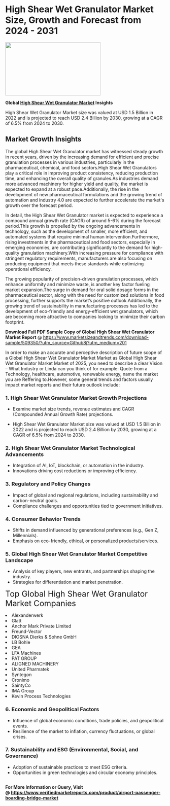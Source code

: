 <H1>High Shear Wet Granulator Market Size, Growth and Forecast from 2024 - 2031</H1><img class="aligncenter size-medium wp-image-584254" src="https://thirdeyenews.in/wp-content/uploads/2024/09/Global-Market-Research-300x168.jpeg" alt="" width="300" height="168" /><p><strong>Global&nbsp;<a href="https://www.marketsizeandtrends.com/download-sample/509350/?utm_source=Github8j?utm_medium=201">High Shear Wet Granulator Market</a> Insights</strong></p><p>High Shear Wet Granulator Market size was valued at USD 1.5 Billion in 2022 and is projected to reach USD 2.4 Billion by 2030, growing at a CAGR of 6.5% from 2024 to 2030.</p><p><h2>Market Growth Insights</h2> <p>The global High Shear Wet Granulator market has witnessed steady growth in recent years, driven by the increasing demand for efficient and precise granulation processes in various industries, particularly in the pharmaceutical, chemical, and food sectors.High Shear Wet Granulators play a critical role in improving product consistency, reducing production time, and enhancing the overall quality of granules.As industries demand more advanced machinery for higher yield and quality, the market is expected to expand at a robust pace.Additionally, the rise in the development of new pharmaceutical formulations and the growing trend of automation and industry 4.0 are expected to further accelerate the market's growth over the forecast period.</p> <p>In detail, the High Shear Wet Granulator market is expected to experience a compound annual growth rate (CAGR) of around 5-6% during the forecast period.This growth is propelled by the ongoing advancements in technology, such as the development of smaller, more efficient, and automated systems that require minimal human intervention.Furthermore, rising investments in the pharmaceutical and food sectors, especially in emerging economies, are contributing significantly to the demand for high-quality granulation machinery.With increasing pressure for compliance with stringent regulatory requirements, manufacturers are also focusing on producing equipment that meets these standards while optimizing operational efficiency.</p> <p>The growing popularity of precision-driven granulation processes, which enhance uniformity and minimize waste, is another key factor fueling market expansion.The surge in demand for oral solid dosage forms in the pharmaceutical sector, along with the need for customized solutions in food processing, further supports the market’s positive outlook.Additionally, the growing trend of sustainability in manufacturing processes has led to the development of eco-friendly and energy-efficient wet granulators, which are becoming more attractive to companies looking to minimize their carbon footprint.</p> <p><span class=""><strong>Download Full PDF Sample Copy of Global High Shear Wet Granulator Market Report</strong> @ <a href="https://www.marketsizeandtrends.com/download-sample/509350/?utm_source=Github8j?utm_medium=201" target="_blank">https://www.marketsizeandtrends.com/download-sample/509350/?utm_source=Github8j?utm_medium=201</a></span></p><p>In order to make an accurate and perceptive description of future scope of a Global&nbsp;High Shear Wet Granulator Market Market as Global&nbsp;High Shear Wet Granulator Market Market of 2025, you need to describe a clear Vision &ndash; What Industry or Linda can you think of for example: Quote from a Technology, healthcare, automotive, renewable energy, name the market you are Reffering to.However, some general trends and factors usually impact market reports and their future outlook include:</p><h3>1.&nbsp;<strong>High Shear Wet Granulator Market Growth Projections</strong></h3><ul><li>Examine market size trends, revenue estimates and CAGR (Compounded Annual Growth Rate) projections.</li><li><p>High Shear Wet Granulator Market size was valued at USD 1.5 Billion in 2022 and is projected to reach USD 2.4 Billion by 2030, growing at a CAGR of 6.5% from 2024 to 2030.</p></li></ul><h3>2.&nbsp;<strong>High Shear Wet Granulator Market Technological Advancements</strong></h3><ul><li>Integration of AI, IoT, blockchain, or automation in the industry.</li><li>Innovations driving cost reductions or improving efficiency.</li></ul><h3>3.&nbsp;<strong>Regulatory and Policy Changes</strong></h3><ul><li>Impact of global and regional regulations, including sustainability and carbon-neutral goals.</li><li>Compliance challenges and opportunities tied to government initiatives.</li></ul><h3>4.&nbsp;<strong>Consumer Behavior Trends</strong></h3><ul><li>Shifts in demand influenced by generational preferences (e.g., Gen Z, Millennials).</li><li>Emphasis on eco-friendly, ethical, or personalized products/services.</li></ul><h3>5.&nbsp;<strong>Global High Shear Wet Granulator Market Competitive Landscape</strong></h3><ul><li>Analysis of key players, new entrants, and partnerships shaping the industry.</li><li>Strategies for differentiation and market penetration.</li></ul><p data-pm-slice="1 1 []"><span style="color: inherit; font-family: inherit; font-size: 25px;">Top Global High Shear Wet Granulator Market Companies</span></p><div class="" data-test-id=""><p><li>Alexanderwerk</li><li> Glatt</li><li> Anchor Mark Private Limited</li><li> Freund-Vector</li><li> DIOSNA Dierks & Sohne GmbH</li><li> LB Bohle</li><li> GEA</li><li> LFA Machines</li><li> PAT GROUP</li><li> ALIGNED MACHINERY</li><li> United Pharmatek</li><li> Syntegon</li><li> Cronimo</li><li> SaintyCo</li><li> IMA Group</li><li> Kevin Process Technologies</li></p></div><h3>6.&nbsp;<strong>Economic and Geopolitical Factors</strong></h3><ul><li>Influence of global economic conditions, trade policies, and geopolitical events.</li><li>Resilience of the market to inflation, currency fluctuations, or global crises.</li></ul><h3>7.&nbsp;<strong>Sustainability and ESG (Environmental, Social, and Governance)</strong></h3><ul><li>Adoption of sustainable practices to meet ESG criteria.</li><li>Opportunities in green technologies and circular economy principles.</li></ul><h2><strong style="font-size: 14px;">For More Information or Query, Visit @&nbsp;</strong><a style="background-color: #ffffff; font-size: 14px;" href="https://www.marketsizeandtrends.com/report/high-shear-wet-granulator-market/" target="_blank">https://www.verifiedmarketreports.com/product/airport-passenger-boarding-bridge-market</a></h2>
